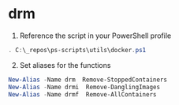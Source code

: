 # drm

1. Reference the script in your PowerShell profile

```PowerShell
. C:\_repos\ps-scripts\utils\docker.ps1
```

2. Set aliases for the functions

```PowerShell
New-Alias -Name drm  Remove-StoppedContainers
New-Alias -Name drmi  Remove-DanglingImages 
New-Alias -Name drmf  Remove-AllContainers
```
